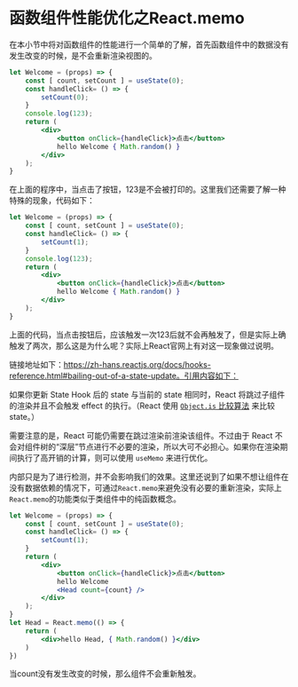 # 函数组件性能优化之React.memo

在本小节中将对函数组件的性能进行一个简单的了解，首先函数组件中的数据没有发生改变的时候，是不会重新渲染视图的。

```jsx
let Welcome = (props) => {  
    const [ count, setCount ] = useState(0);
    const handleClick= () => {
        setCount(0);
    }
    console.log(123);
    return (
        <div>
            <button onClick={handleClick}>点击</button>
            hello Welcome { Math.random() }
        </div>
    );
}
```

在上面的程序中，当点击了按钮，123是不会被打印的。这里我们还需要了解一种特殊的现象，代码如下：

```jsx
let Welcome = (props) => {  
    const [ count, setCount ] = useState(0);
    const handleClick= () => {
        setCount(1);
    }
    console.log(123);
    return (
        <div>
            <button onClick={handleClick}>点击</button>
            hello Welcome { Math.random() }
        </div>
    );
}
```

上面的代码，当点击按钮后，应该触发一次123后就不会再触发了，但是实际上确触发了两次，那么这是为什么呢？实际上React官网上有对这一现象做过说明。

链接地址如下：https://zh-hans.reactjs.org/docs/hooks-reference.html#bailing-out-of-a-state-update。引用内容如下：

如果你更新 State Hook 后的 state 与当前的 state 相同时，React 将跳过子组件的渲染并且不会触发 effect 的执行。（React 使用 [`Object.is` 比较算法](https://developer.mozilla.org/en-US/docs/Web/JavaScript/Reference/Global_Objects/Object/is#Description) 来比较 state。）

需要注意的是，React 可能仍需要在跳过渲染前渲染该组件。不过由于 React 不会对组件树的“深层”节点进行不必要的渲染，所以大可不必担心。如果你在渲染期间执行了高开销的计算，则可以使用 `useMemo` 来进行优化。

内部只是为了进行检测，并不会影响我们的效果。这里还说到了如果不想让组件在没有数据依赖的情况下，可通过`React.memo`来避免没有必要的重新渲染，实际上`React.memo`的功能类似于类组件中的纯函数概念。

```jsx
let Welcome = (props) => {  
    const [ count, setCount ] = useState(0);
    const handleClick= () => {
        setCount(1);
    }
    return (
        <div>
            <button onClick={handleClick}>点击</button>
            hello Welcome
            <Head count={count} />
        </div>
    );
}
let Head = React.memo(() => {
    return (
        <div>hello Head, { Math.random() }</div>
    )
})
```

当count没有发生改变的时候，那么<Head>组件不会重新触发。

